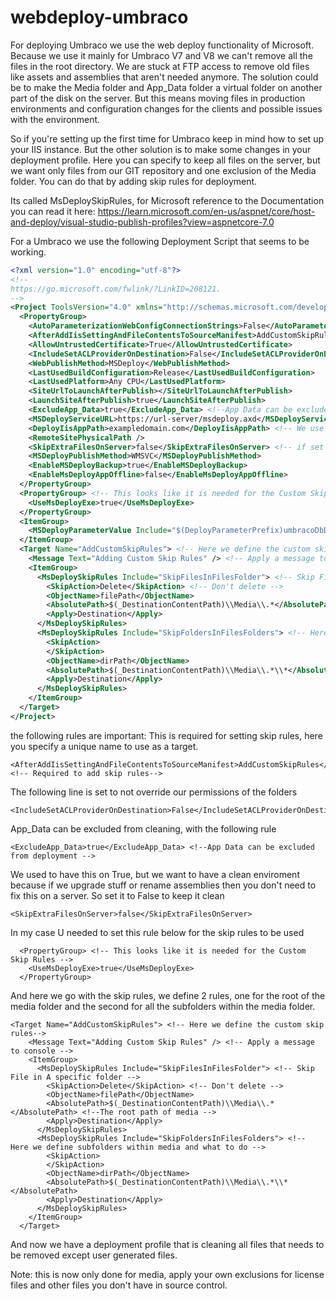 # webdeploy-umbraco

For deploying Umbraco we use the web deploy functionality of Microsoft. Because we use it mainly for Umbraco V7 and V8 we can't remove all the files in the root directory. We are stuck at FTP access to remove old files like assets and assemblies that aren't needed anymore. The solution could be to make the Media folder and App_Data folder a virtual folder on another part of the disk on the server. But this means moving files in production environments and configuration changes for the clients and possible issues with the environment. 

So if you're setting up the first time for Umbraco keep in mind how to set up your IIS instance. But the other solution is to make some changes in your deployment profile. Here you can specify to keep all files on the server, but we want only files from our GIT repository and one exclusion of the Media folder. You can do that by adding skip rules for deployment.

Its called MsDeploySkipRules, for Microsoft reference to the Documentation you can read it here:
https://learn.microsoft.com/en-us/aspnet/core/host-and-deploy/visual-studio-publish-profiles?view=aspnetcore-7.0

For a Umbraco we use the following Deployment Script that seems to be working.
```xml
<?xml version="1.0" encoding="utf-8"?>
<!--
https://go.microsoft.com/fwlink/?LinkID=208121.
-->
<Project ToolsVersion="4.0" xmlns="http://schemas.microsoft.com/developer/msbuild/2003">
  <PropertyGroup>
    <AutoParameterizationWebConfigConnectionStrings>False</AutoParameterizationWebConfigConnectionStrings>
    <AfterAddIisSettingAndFileContentsToSourceManifest>AddCustomSkipRules</AfterAddIisSettingAndFileContentsToSourceManifest> <!-- Required to add skip rules-->
    <AllowUntrustedCertificate>True</AllowUntrustedCertificate> 
    <IncludeSetACLProviderOnDestination>False</IncludeSetACLProviderOnDestination> <!-- We don't set folder rights, this will remove our current folder rights if set to true -->
    <WebPublishMethod>MSDeploy</WebPublishMethod>
    <LastUsedBuildConfiguration>Release</LastUsedBuildConfiguration>
    <LastUsedPlatform>Any CPU</LastUsedPlatform>
    <SiteUrlToLaunchAfterPublish></SiteUrlToLaunchAfterPublish>
    <LaunchSiteAfterPublish>true</LaunchSiteAfterPublish>
    <ExcludeApp_Data>true</ExcludeApp_Data> <!--App Data can be excluded from deployment -->
    <MSDeployServiceURL>https://url-server/msdeploy.axd</MSDeployServiceURL> <!-- Url to server where you want to deploy to -->
    <DeployIisAppPath>exampledomain.com</DeployIisAppPath> <!-- We use domain names for our deployment target -->
    <RemoteSitePhysicalPath />
    <SkipExtraFilesOnServer>false</SkipExtraFilesOnServer> <!-- if set to false it will remove all files not present in the build -->
    <MSDeployPublishMethod>WMSVC</MSDeployPublishMethod>
    <EnableMSDeployBackup>true</EnableMSDeployBackup>
    <EnableMsDeployAppOffline>false</EnableMsDeployAppOffline>
  </PropertyGroup>
  <PropertyGroup> <!-- This looks like it is needed for the Custom Skip Rules -->
    <UseMsDeployExe>true</UseMsDeployExe>
  </PropertyGroup>
  <ItemGroup>
    <MSDeployParameterValue Include="$(DeployParameterPrefix)umbracoDbDSN-Web.config Connection String" />
  </ItemGroup>
  <Target Name="AddCustomSkipRules"> <!-- Here we define the custom skip rules-->
    <Message Text="Adding Custom Skip Rules" /> <!-- Apply a message to console -->
    <ItemGroup>
      <MsDeploySkipRules Include="SkipFilesInFilesFolder"> <!-- Skip File in A specific folder -->
        <SkipAction>Delete</SkipAction> <!-- Don't delete -->
        <ObjectName>filePath</ObjectName>
        <AbsolutePath>$(_DestinationContentPath)\\Media\\.*</AbsolutePath> <!--The root path of media -->
        <Apply>Destination</Apply>
      </MsDeploySkipRules>
      <MsDeploySkipRules Include="SkipFoldersInFilesFolders"> <!-- Here we define subfolders within media and what to do -->
        <SkipAction>
        </SkipAction>
        <ObjectName>dirPath</ObjectName> 
        <AbsolutePath>$(_DestinationContentPath)\\Media\\.*\\*</AbsolutePath>
        <Apply>Destination</Apply>
      </MsDeploySkipRules>
    </ItemGroup>
  </Target>
</Project>
```

the following rules are important:
This is required for setting skip rules, here you specify a unique name to use as a target.
```
<AfterAddIisSettingAndFileContentsToSourceManifest>AddCustomSkipRules</AfterAddIisSettingAndFileContentsToSourceManifest> <!-- Required to add skip rules-->
```


The following line is set to not override our permissions of the folders

```
<IncludeSetACLProviderOnDestination>False</IncludeSetACLProviderOnDestination>
```

App_Data can be excluded from cleaning, with the following rule
```
<ExcludeApp_Data>true</ExcludeApp_Data> <!--App Data can be excluded from deployment -->
```

We used to have this on True, but we want to have a clean enviroment because if we upgrade stuff or rename assemblies then you don't need to fix this on a server. So set it to False to keep it clean
```
<SkipExtraFilesOnServer>false</SkipExtraFilesOnServer>
```

In my case U needed to set this rule below for the skip rules to be used
```
  <PropertyGroup> <!-- This looks like it is needed for the Custom Skip Rules -->
    <UseMsDeployExe>true</UseMsDeployExe>
  </PropertyGroup>
  ```
  
And here we go with the skip rules, we define 2 rules, one for the root of the media folder and the second for all the subfolders within the media folder.

```
<Target Name="AddCustomSkipRules"> <!-- Here we define the custom skip rules-->
    <Message Text="Adding Custom Skip Rules" /> <!-- Apply a message to console -->
    <ItemGroup>
      <MsDeploySkipRules Include="SkipFilesInFilesFolder"> <!-- Skip File in A specific folder -->
        <SkipAction>Delete</SkipAction> <!-- Don't delete -->
        <ObjectName>filePath</ObjectName>
        <AbsolutePath>$(_DestinationContentPath)\\Media\\.*</AbsolutePath> <!--The root path of media -->
        <Apply>Destination</Apply>
      </MsDeploySkipRules>
      <MsDeploySkipRules Include="SkipFoldersInFilesFolders"> <!-- Here we define subfolders within media and what to do -->
        <SkipAction>
        </SkipAction>
        <ObjectName>dirPath</ObjectName> 
        <AbsolutePath>$(_DestinationContentPath)\\Media\\.*\\*</AbsolutePath>
        <Apply>Destination</Apply>
      </MsDeploySkipRules>
    </ItemGroup>
  </Target>
  ```
  
  And now we have a deployment profile that is cleaning all files that needs to be removed except user generated files. 
  
 Note: this is now only done for media, apply your own exclusions for license files and other files you don't have in source control.
 
